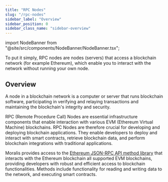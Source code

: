 ```yaml
---
title: "RPC Nodes"
slug: "/rpc-nodes"
sidebar_label: "Overview"
sidebar_position: 0
sidebar_class_name: "sidebar-overview"
---
```


import NodeBanner from "@site/src/components/NodeBanner/NodeBanner.tsx";

To put it simply, RPC nodes are nodes (servers) that access a blockchain network (for example Ethereum), which enable you to interact with the network without running your own node.

## Overview

A node in a blockchain network is a computer or server that runs blockchain software, participating in verifying and relaying transactions and maintaining the blockchain's integrity and security.

RPC (Remote Procedure Call) Nodes are essential infrastructure components that enable interaction with various EVM (Ethereum Virtual Machine) blockchains. RPC Nodes are therefore crucial for developing and deploying blockchain applications. They enable developers to deploy and interact with smart contracts, retrieve blockchain data, and perform blockchain integrations with traditional applications.

Moralis provides access to the [Ethereum JSON-RPC API method library](https://ethereum.org/en/developers/docs/apis/json-rpc/) that interacts with the Ethereum blockchain all supported EVM blockchains, providing developers with robust and efficient access to blockchain functionalities. Methods include functionality for reading and writing data to the network, and executing smart contracts.
